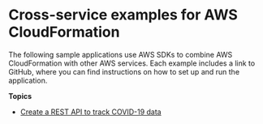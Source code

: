# Cross\-service examples for AWS CloudFormation<a name="service_code_examples_cross-service_examples"></a>

The following sample applications use AWS SDKs to combine AWS CloudFormation with other AWS services\. Each example includes a link to GitHub, where you can find instructions on how to set up and run the application\.

**Topics**
+ [Create a REST API to track COVID\-19 data](example_cross_ApiGatewayDataTracker_section.md)